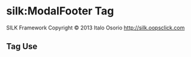 # silk:ModalFooter Tag
SILK Framework
Copyright © 2013 Italo Osorio
http://silk.oopsclick.com


## Tag Use
